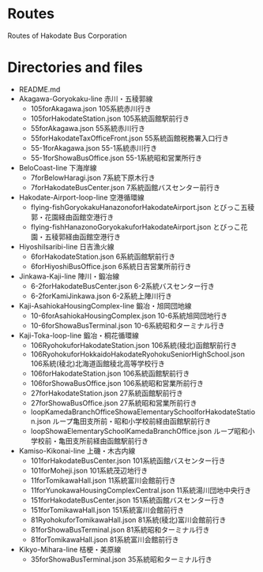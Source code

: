# Routes
Routes of Hakodate Bus Corporation

# Directories and files
+ README.md
+ Akagawa-Goryokaku-line 赤川・五稜郭線
  - 105forAkagawa.json 105系統赤川行き
  - 105forHakodateStation.json 105系統函館駅前行き
  - 55forAkagawa.json 55系統赤川行き
  - 55forHakodateTaxOfficeFront.json 55系統函館税務署入口行き
  - 55-1forAkagawa.json 55-1系統赤川行き
  - 55-1forShowaBusOffice.json 55-1系統昭和営業所行き
+ BeloCoast-line 下海岸線
  - 7forBelowHaragi.json 7系統下原木行き
  - 7forHakodateBusCenter.json 7系統函館バスセンター前行き
+ Hakodate-Airport-loop-line 空港循環線
  - flying-fishGoryokakuHanazonoforHakodateAirport.json とびっこ五稜郭・花園経由函館空港行き
  - flying-fishHanazonoGoryokakuforHakodateAirport.json とびっこ花園・五稜郭経由函館空港行き
+ HiyoshiIsaribi-line 日吉漁火線
  - 6forHakodateStation.json 6系統函館駅前行き
  - 6forHiyoshiBusOffice.json 6系統日吉営業所前行き
+ Jinkawa-Kaji-line 陣川・鍛冶線
  - 6-2forHakodateBusCenter.json 6-2系統バスセンター行き
  - 6-2forKamiJinkawa.json 6-2系統上陣川行き
+ Kaji-AsahiokaHousingComplex-line 鍛冶・旭岡団地線
  - 10-6forAsahiokaHousingComplex.json 10-6系統旭岡団地行き
  - 10-6forShowaBusTerminal.json 10-6系統昭和ターミナル行き
+ Kaji-Toka-loop-line 鍛冶・桐花循環線
  - 106RyohokuforHakodateStation.json 106系統(稜北)函館駅前行き
  - 106RyohokuforHokkaidoHakodateRyohokuSeniorHighSchool.json 106系統(稜北)北海道函館稜北高等学校行き
  - 106forHakodateStation.json 106系統函館駅前行き
  - 106forShowaBusOffice.json 106系統昭和営業所前行き
  - 27forHakodateStation.json 27系統函館駅前行き
  - 27forShowaBusOffice.json 27系統昭和営業所前行き
  - loopKamedaBranchOfficeShowaElementarySchoolforHakodateStation.json ループ亀田支所前・昭和小学校前経由函館駅前行き
  - loopShowaElementarySchoolKamedaBranchOffice.json ループ昭和小学校前・亀田支所前経由函館駅前行き
+ Kamiso-Kikonai-line 上磯・木古内線
  - 101forHakodateBusCenter.json 101系統函館バスセンター行き
  - 101forMoheji.json 101系統茂辺地行き
  - 11forTomikawaHall.json 11系統富川会館前行き
  - 11forYunokawaHousingComplexCentral.json 11系統湯川団地中央行き
  - 151forHakodateBusCenter.json 151系統函館バスセンター行き
  - 151forTomikawaHall.json 151系統富川会館前行き
  - 81RyohokuforTomikawaHall.json 81系統(稜北)富川会館前行き
  - 81forShowaBusTerminal.json 81系統昭和ターミナル行き
  - 81forTomikawaHall.json 81系統富川会館前行き
+ Kikyo-Mihara-line 桔梗・美原線
  - 35forShowaBusTerminal.json 35系統昭和ターミナル行き
